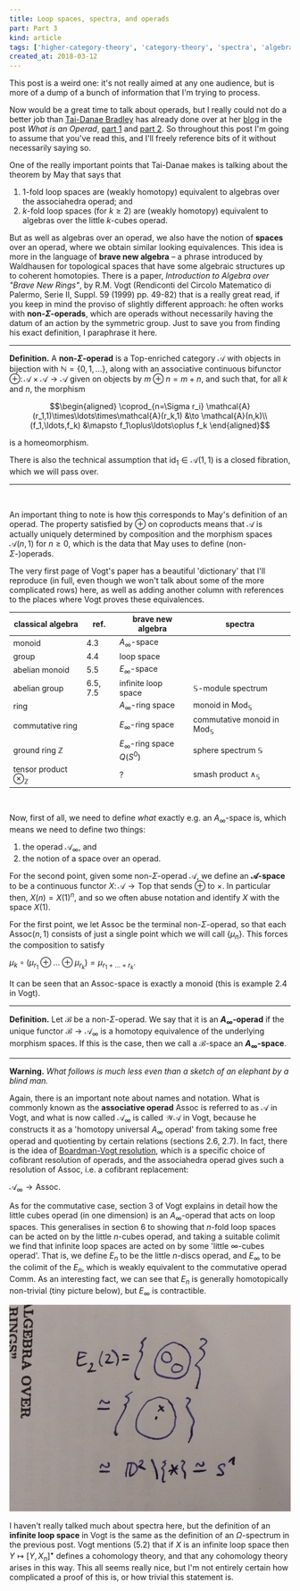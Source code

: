 ```yaml
---
title: Loop spaces, spectra, and operads
part: Part 3
kind: article
tags: ['higher-category-theory', 'category-theory', 'spectra', 'algebraic-topology', 'operads']
created_at: 2018-03-12
---
```


This post is a weird one: it's not really aimed at any one audience, but is more of a dump of a bunch of information that I'm trying to process.

<!-- more -->

Now would be a great time to talk about operads, but I really could not do a better job than [Tai-Danae Bradley](https://twitter.com/math3ma) has already done over at her [blog](http://www.math3ma.com) in the post _What is an Operad_, [part 1](http://www.math3ma.com/mathema/2017/10/23/what-is-an-operad-part-1) and [part 2](http://www.math3ma.com/mathema/2017/10/30/what-is-an-operad-part-2).
So throughout this post I'm going to assume that you've read this, and I'll freely reference bits of it without necessarily saying so.

One of the really important points that Tai-Danae makes is talking about the theorem by May that says that

1. $1$-fold loop spaces are (weakly homotopy) equivalent to algebras over the associahedra operad; and
2. $k$-fold loop spaces (for $k\geqslant2$) are (weakly homotopy) equivalent to algebras over the little $k$-cubes operad.

But as well as algebras over an operad, we also have the notion of **spaces** over an operad, where we obtain similar looking equivalences.
This idea is more in the language of **brave new algebra** – a phrase introduced by Waldhausen for topological spaces that have some algebraic structures up to coherent homotopies.
There is a paper, _Introduction to Algebra over "Brave New Rings"_, by R.M. Vogt (Rendiconti del Circolo Matematico di Palermo, Serie II, Suppl. 59 (1999) pp. 49-82) that is a really great read, if you keep in mind the proviso of slightly different approach: he often works with **non-$\Sigma$-operads**, which are operads without necessarily having the datum of an action by the symmetric group.
Just to save you from finding his exact definition, I paraphrase it here.

---

**Definition.** A **non-$\Sigma$-operad** is a $\mathsf{Top}$-enriched category $\mathcal{A}$ with objects in bijection with $\mathbb{N}=\{0,1,\ldots\}$, along with an associative continuous bifunctor $\oplus\colon\mathcal{A}\times\mathcal{A}\to\mathcal{A}$ given on objects by $m\oplus n=m+n$, and such that, for all $k$ and $n$, the morphism

$$\begin{aligned}
    \coprod_{n=\Sigma r_i} \mathcal{A}(r_1,1)\times\ldots\times\mathcal{A}(r_k,1) &\to \mathcal{A}(n,k)\\
    (f_1,\ldots,f_k) &\mapsto f_1\oplus\ldots\oplus f_k
\end{aligned}$$

is a homeomorphism.

There is also the technical assumption that $\mathrm{id}_1\in\mathcal{A}(1,1)$ is a closed fibration, which we will pass over.

---

&nbsp;

An important thing to note is how this corresponds to May's definition of an operad.
The property satisfied by $\oplus$ on coproducts means that $\mathcal{A}$ is actually uniquely determined by composition and the morphism spaces $\mathcal{A}(n,1)$ for $n\geqslant0$, which is the data that May uses to define (non-$\Sigma$-)operads.

The very first page of Vogt's paper has a beautiful 'dictionary' that I'll reproduce (in full, even though we won't talk about some of the more complicated rows) here, as well as adding another column with references to the places where Vogt proves these equivalences.

| classical algebra | ref. | brave new algebra | spectra |
| ----------------- | ---- | ----------------- | ------- |
| monoid | 4.3 | $A_\infty$-space | |
| group | 4.4 | loop space | |
| abelian monoid | 5.5 | $E_\infty$-space | |
| abelian group | 6.5, 7.5 | infinite loop space | $\mathbb{S}$-module spectrum |
| ring | | $A_\infty$-ring space | monoid in $\mathsf{Mod}_\mathbb{S}$ |
| commutative ring | | $E_\infty$-ring space | commutative monoid in $\mathsf{Mod}_\mathbb{S}$ |
| ground ring $\mathbb{Z}$ | | $E_\infty$-ring space $Q(S^0)$ | sphere spectrum $\mathbb{S}$ |
| tensor product $\otimes_\mathbb{Z}$ | | ? | smash product $\wedge_\mathbb{S}$ |

&nbsp;

Now, first of all, we need to define _what_ exactly e.g. an $A_\infty$-space is, which means we need to define two things:

1. the operad $\mathcal{A}_\infty$, and
2. the notion of a space over an operad.

For the second point, given some non-$\Sigma$-operad $\mathcal{A}$, we define an **$\mathcal{A}$-space** to be a continuous functor $X\colon\mathcal{A}\to\mathsf{Top}$ that sends $\oplus$ to $\times$.
In particular then, $X(n)=X(1)^n$, and so we often abuse notation and identify $X$ with the space $X(1)$.

For the first point, we let $\mathrm{Assoc}$ be the terminal non-$\Sigma$-operad, so that each $\mathrm{Assoc}(n,1)$ consists of just a single point which we will call {$\mu_n$}.
This forces the composition to satisfy

$\mu_k\circ(\mu_{r_1}\oplus\ldots\oplus\mu_{r_k}) = \mu_{r_1+\ldots+r_k}.$

It can be seen that an $\mathrm{Assoc}$-space is exactly a monoid (this is example 2.4 in Vogt).

---

**Definition.** Let $\mathcal{B}$ be a non-$\Sigma$-operad.
We say that it is an **$A_\infty$-operad** if the unique functor $\mathcal{B}\to\mathcal{A}_\infty$ is a homotopy equivalence of the underlying morphism spaces.
If this is the case, then we call a $\mathcal{B}$-space an **$A_\infty$-space**.

---

**Warning.** _What follows is much less even than a sketch of an elephant by a blind man._

Again, there is an important note about names and notation.
What is commonly known as the **associative operad** $\mathrm{Assoc}$ is referred to as $\mathcal{A}$ in Vogt, and what is now called $\mathcal{A}_\infty$ is called $\mathcal{W}\mathcal{A}$ in Vogt, because he constructs it as a 'homotopy universal $A_\infty$ operad' from taking some free operad and quotienting by certain relations (sections 2.6, 2.7).
In fact, there is the idea of [Boardman-Vogt resolution](https://ncatlab.org/nlab/show/Boardman-Vogt+resolution), which is a specific choice of cofibrant resolution of operads, and the associahedra operad gives such a resolution of $\mathrm{Assoc}$, i.e. a cofibrant replacement:

$\mathcal{A}_\infty\to\mathrm{Assoc}.$

As for the commutative case, section 3 of Vogt explains in detail how the little cubes operad (in one dimension) is an $A_\infty$-operad that acts on loop spaces.
This generalises in section 6 to showing that $n$-fold loop spaces can be acted on by the little $n$-cubes operad, and taking a suitable colimit we find that infinite loop spaces are acted on by some 'little $\infty$-cubes operad'.
That is, we define $E_n$ to be the little $n$-discs operad, and $E_\infty$ to be the colimit of the $E_n$, which is weakly equivalent to the commutative operad $\mathrm{Comm}$.
As an interesting fact, we can see that $E_n$ is generally homotopically non-trivial (tiny picture below), but $E_\infty$ is contractible.

![Proof that $E_2(2)$ is homotopic to the circle](/assets/post-images/2018-3-12-spectra-part-3-E22.jpg)

I haven't really talked much about spectra here, but the definition of an **infinite loop space** in Vogt is the same as the definition of an $\Omega$-spectrum in the previous post.
Vogt mentions (5.2) that if $X$ is an infinite loop space then $Y\mapsto[Y,X_n]^\bullet$ defines a cohomology theory, and that any cohomology theory arises in this way.
This all seems really nice, but I'm not entirely certain how complicated a proof of this is, or how trivial this statement is.

